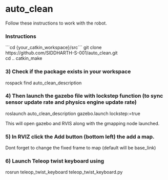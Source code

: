 # auto_clean
Follow these instructions to work with the robot.

<h3>Instructions</h3>
```cd {your_catkin_workspace}/src```
git clone https://github.com/SIDDHARTH-S-001/auto_clean.git</br>
cd ..
catkin_make

  
### 3) Check if the package exists in your workspace
  rospack find auto_clean_description
  
### 4) Then launch the gazebo file with lockstep function (to sync sensor update rate and physics engine update rate)
  roslaunch auto_clean_description gazebo.launch lockstep:=true

This will open gazebo and RVIS along with the gmapping node launched.
### 5) In RVIZ click the Add button (bottom left) the add a map.
   Dont forget to change the fixed frame to map (default will be base_link)

### 6) Launch Teleop twist keyboard using 
   rosrun teleop_twist_keyboard teleop_twist_keyboard.py 



